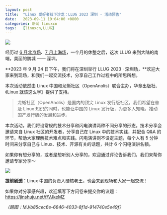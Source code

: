```yaml
---
layout: post
title:	"Linux 爱好者线下沙龙：LLUG 2023 深圳 - 活动预告"
date:	2023-09-11 19:04:00 +0800 
categories:	新闻 linuxcn 
tags:	[linuxcn,LLUG]
---
```



![](/Asserts/Images//attachment/album/202309/11/190501tvkx6krhvhrpaxpx.jpg)


经历过 [6 月北京场](/article-15929-1.html)、[7 月上海场](/article-16052-1.html)，一个月的休整之后，这次 LLUG 来到大陆的南端，美丽的鹏城 —— 深圳。


**2023 年 9 月 24 日下午，我们将在深圳举行 LLUG 2023 · 深圳场，**欢迎大家来到现场，和我们一起交流技术，分享自己工作过程中的所思所想。 


本次活动依然由 Linux 中国和龙蜥社区（OpenAnolis）联合主办，华章出版社、《Linux 就该这么学》提供了支持。



> 龙蜥社区（OpenAnolis）是国内的顶尖 Linux 发行版社区，我们希望在普及 Linux 知识的同时，也能让中国的 Linux 发行版，为更多人知晓，推动国产发行版的发展和进步。


本次活动，我们将设常规的技术分享和闪电演讲两种不同分享的形态。技术分享会邀请来自 Linux 社区的开发者，分享自己在 Linux 中的技术实践，并配合 Q&A 的环节，帮助大家理解技术难点和实践。闪电演讲则不设定主题，每个人有 5 分钟时间来分享自己与 Linux、技术、开源有关的话题，共计 6 个闪电演讲名额。 


如果你有想分享的，或者是想听别人分享的，欢迎通过评论告诉我们，我们来帮你邀请专家分享～ 


![](/Asserts/Images//attachment/album/202309/11/190422x6xx894m76mfxv2m.png)


**提前剧透**：Linux 中国的负责人硬核老王，也会来到现场和大家一起交流！ 


如果你对分享感兴趣，欢迎填写下方问卷来提交你的议题：<https://jinshuju.net/f/VJkeMZ>


*（题图：MJ/b85cec6e-6646-4033-8f1d-914740e5e49f）*
